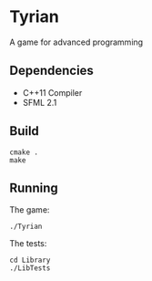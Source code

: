 # Tyrian
A game for advanced programming

## Dependencies
- C++11 Compiler
- SFML 2.1

## Build
```
cmake .
make
```

## Running
The game:
```
./Tyrian
```
The tests:
```
cd Library
./LibTests
```
